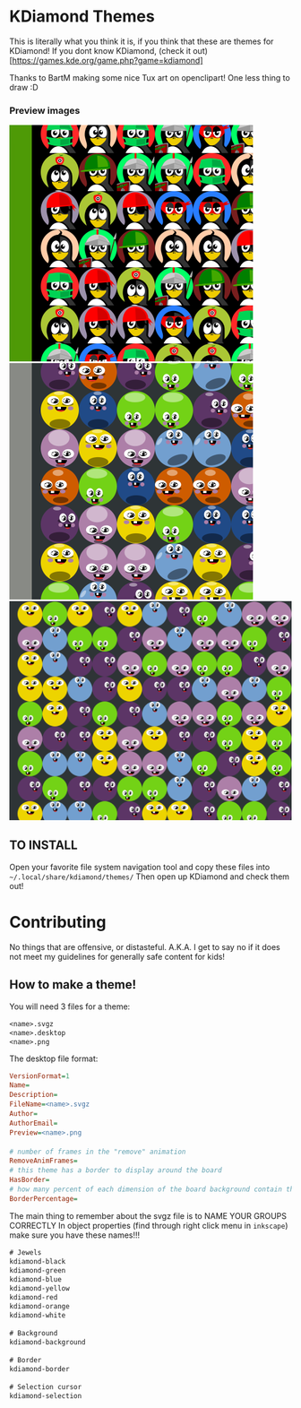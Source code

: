 # KDiamond Themes

This is literally what you think it is, if you think that these are themes for KDiamond!
If you dont know KDiamond, (check it out)[https://games.kde.org/game.php?game=kdiamond]

Thanks to BartM making some nice Tux art on openclipart!  One less thing to draw :D

### Preview images

![Alt text](tux_tiles.png?raw=true "Tux Tiles")
![Alt text](cute_bubbles.png?raw=true "Cute Bubbles")
![Alt text](flat_bubbles.png?raw=true "Flat Bubbles")

## TO INSTALL

Open your favorite file system navigation tool and copy these files into `~/.local/share/kdiamond/themes/`
Then open up KDiamond and check them out!


# Contributing

No things that are offensive, or distasteful.  A.K.A. I get to say no if it does not meet my guidelines for generally safe content for kids!


## How to make a theme!

You will need 3 files for a theme:


```
<name>.svgz
<name>.desktop
<name>.png
```


The desktop file format:


```ini
VersionFormat=1
Name=
Description=
FileName=<name>.svgz
Author=
AuthorEmail=
Preview=<name>.png

# number of frames in the "remove" animation
RemoveAnimFrames=
# this theme has a border to display around the board
HasBorder=
# how many percent of each dimension of the board background contain the border graphics (0.05 means: the upper 5%, the lower 5%, the left 5%, and the right 5% of the board background are the border)
BorderPercentage=
```

The main thing to remember about the svgz file is to NAME YOUR GROUPS CORRECTLY
In object properties (find through right click menu in `inkscape`) make sure you have these names!!!



```
# Jewels
kdiamond-black
kdiamond-green
kdiamond-blue
kdiamond-yellow
kdiamond-red
kdiamond-orange
kdiamond-white

# Background
kdiamond-background

# Border
kdiamond-border

# Selection cursor
kdiamond-selection
```


